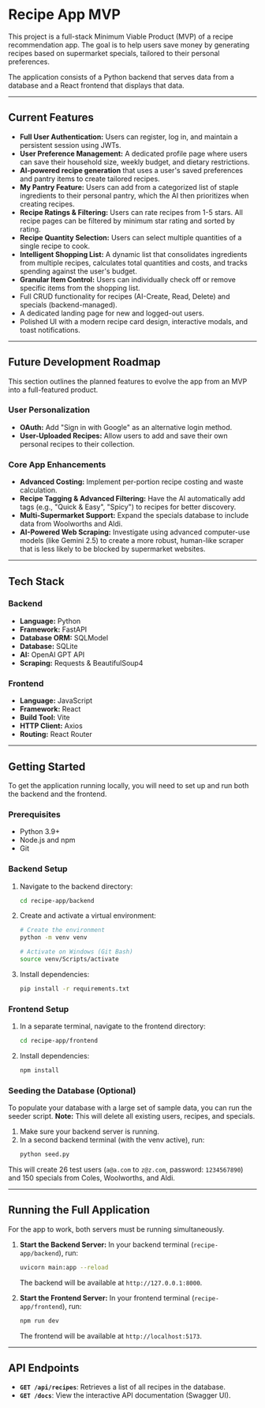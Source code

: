 # Recipe App MVP

This project is a full-stack Minimum Viable Product (MVP) of a recipe recommendation app. The goal is to help users save money by generating recipes based on supermarket specials, tailored to their personal preferences.

The application consists of a Python backend that serves data from a database and a React frontend that displays that data.

---

## Current Features

- **Full User Authentication:** Users can register, log in, and maintain a persistent session using JWTs.
- **User Preference Management:** A dedicated profile page where users can save their household size, weekly budget, and dietary restrictions.
- **AI-powered recipe generation** that uses a user's saved preferences and pantry items to create tailored recipes.
- **My Pantry Feature:** Users can add from a categorized list of staple ingredients to their personal pantry, which the AI then prioritizes when creating recipes.
- **Recipe Ratings & Filtering:** Users can rate recipes from 1-5 stars. All recipe pages can be filtered by minimum star rating and sorted by rating.
- **Recipe Quantity Selection:** Users can select multiple quantities of a single recipe to cook.
- **Intelligent Shopping List:** A dynamic list that consolidates ingredients from multiple recipes, calculates total quantities and costs, and tracks spending against the user's budget.
- **Granular Item Control:** Users can individually check off or remove specific items from the shopping list.
- Full CRUD functionality for recipes (AI-Create, Read, Delete) and specials (backend-managed).
- A dedicated landing page for new and logged-out users.
- Polished UI with a modern recipe card design, interactive modals, and toast notifications.


---

## Future Development Roadmap

This section outlines the planned features to evolve the app from an MVP into a full-featured product.

### User Personalization
- **OAuth:** Add "Sign in with Google" as an alternative login method.
- **User-Uploaded Recipes:** Allow users to add and save their own personal recipes to their collection.

### Core App Enhancements
- **Advanced Costing:** Implement per-portion recipe costing and waste calculation.
- **Recipe Tagging & Advanced Filtering:** Have the AI automatically add tags (e.g., "Quick & Easy", "Spicy") to recipes for better discovery.
- **Multi-Supermarket Support:** Expand the specials database to include data from Woolworths and Aldi.
- **AI-Powered Web Scraping:** Investigate using advanced computer-use models (like Gemini 2.5) to create a more robust, human-like scraper that is less likely to be blocked by supermarket websites.

---

## Tech Stack


### Backend
- **Language:** Python
- **Framework:** FastAPI
- **Database ORM:** SQLModel
- **Database:** SQLite
- **AI:** OpenAI GPT API
- **Scraping:** Requests & BeautifulSoup4

### Frontend
- **Language:** JavaScript
- **Framework:** React
- **Build Tool:** Vite
- **HTTP Client:** Axios
- **Routing:** React Router

---

## Getting Started

To get the application running locally, you will need to set up and run both the backend and the frontend.

### Prerequisites

- Python 3.9+
- Node.js and npm
- Git

### Backend Setup

1.  Navigate to the backend directory:
    ```sh
    cd recipe-app/backend
    ```

2.  Create and activate a virtual environment:
    ```sh
    # Create the environment
    python -m venv venv

    # Activate on Windows (Git Bash)
    source venv/Scripts/activate
    ```

3.  Install dependencies:
    ```sh
    pip install -r requirements.txt
    ```

### Frontend Setup

1.  In a separate terminal, navigate to the frontend directory:
    ```sh
    cd recipe-app/frontend
    ```

2.  Install dependencies:
    ```sh
    npm install
    ```

### Seeding the Database (Optional)

To populate your database with a large set of sample data, you can run the seeder script.
**Note:** This will delete all existing users, recipes, and specials.

1.  Make sure your backend server is running.
2.  In a second backend terminal (with the venv active), run:
    ```sh
    python seed.py
    ```
This will create 26 test users (`a@a.com` to `z@z.com`, password: `1234567890`) and 150 specials from Coles, Woolworths, and Aldi.

---

## Running the Full Application

For the app to work, both servers must be running simultaneously.

1.  **Start the Backend Server:**
    In your backend terminal (`recipe-app/backend`), run:
    ```sh
    uvicorn main:app --reload
    ```
    The backend will be available at `http://127.0.0.1:8000`.

2.  **Start the Frontend Server:**
    In your frontend terminal (`recipe-app/frontend`), run:
    ```sh
    npm run dev
    ```
    The frontend will be available at `http://localhost:5173`.

---

## API Endpoints

- **`GET /api/recipes`**: Retrieves a list of all recipes in the database.
- **`GET /docs`**: View the interactive API documentation (Swagger UI).